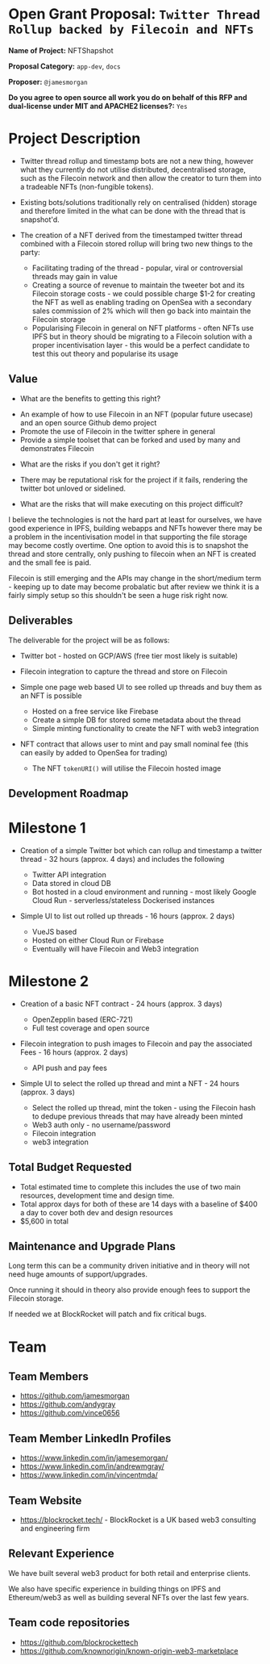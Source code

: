 # Open Grant Proposal: `Twitter Thread Rollup backed by Filecoin and NFTs`

**Name of Project:** NFTShapshot

**Proposal Category:** `app-dev`, `docs`

**Proposer:** `@jamesmorgan`

**Do you agree to open source all work you do on behalf of this RFP and dual-license under MIT and APACHE2 licenses?:** `Yes`

# Project Description

- Twitter thread rollup and timestamp bots are not a new thing, however what they currently do not utilise distributed, decentralised storage, such as the Filecoin network and then allow the creator to turn them into a tradeable NFTs (non-fungible tokens). 

- Existing bots/solutions traditionally rely on centralised (hidden) storage and therefore limited in the what can be done with the thread that is snapshot'd.

- The creation of a NFT derived from the timestamped twitter thread combined with a Filecoin stored rollup will bring two new things to the party:
    - Facilitating trading of the thread - popular, viral or controversial threads may gain in value 
    - Creating a source of revenue to maintain the tweeter bot and its Filecoin storage costs - we could possible charge $1-2 for creating the NFT as well as enabling trading on OpenSea with a secondary sales commission of 2% which will then go back into maintain the Filecoin storage
    - Popularising Filecoin in general on NFT platforms - often NFTs use IPFS but in theory should be migrating to a 
    Filecoin solution with a proper incentivisation layer - this would be a perfect candidate to test this out theory and popularise its usage

## Value

- What are the benefits to getting this right?

* An example of how to use Filecoin in an NFT (popular future usecase) and an open source Github demo project
* Promote the use of Filecoin in the twitter sphere in general
* Provide a simple toolset that can be forked and used by many and demonstrates Filecoin

- What are the risks if you don't get it right?

* There may be reputational risk for the project if it fails, rendering the twitter bot unloved or sidelined.  

- What are the risks that will make executing on this project difficult?

I believe the technologies is not the hard part at least for ourselves, we have good experience in IPFS, building webapps and NFTs however there may be a problem in the incentivisation model in that supporting the file storage may become costly overtime. One option to avoid this is to snapshot the thread and store centrally, only pushing to filecoin when an NFT is created and the small fee is paid. 
 
Filecoin is still emerging and the APIs may change in the short/medium term - keeping up to date may become probalatic but after review we think it is a fairly simply setup so this shouldn't be seen a huge risk right now.

## Deliverables

The deliverable for the project will be as follows:

- Twitter bot - hosted on GCP/AWS (free tier most likely is suitable)

- Filecoin integration to capture the thread and store on Filecoin

- Simple one page web based UI to see rolled up threads and buy them as an NFT is possible
    - Hosted on a free service like Firebase
    - Create a simple DB for stored some metadata about the thread
    - Simple minting functionality to create the NFT with web3 integration
     
- NFT contract that allows user to mint and pay small nominal fee (this can easily by added to OpenSea for trading)
    - The NFT `tokenURI()` will utilise the Filecoin hosted image

## Development Roadmap

# Milestone 1

* Creation of a simple Twitter bot which can rollup and timestamp a twitter thread - 32 hours (approx. 4 days) and includes the following
    - Twitter API integration 
    - Data stored in cloud DB 
    - Bot hosted in a cloud environment and running - most likely Google Cloud Run - serverless/stateless Dockerised instances

* Simple UI to list out rolled up threads - 16 hours (approx. 2 days)
    - VueJS based
    - Hosted on either Cloud Run or Firebase
    - Eventually will have Filecoin and Web3 integration

# Milestone 2

* Creation of a basic NFT contract - 24 hours (approx. 3 days)
    - OpenZepplin based (ERC-721)
    - Full test coverage and open source
     
* Filecoin integration to push images to Filecoin and pay the associated Fees - 16 hours (approx. 2 days)
    - API push and pay fees 
    
* Simple UI to select the rolled up thread and mint a NFT - 24 hours (approx. 3 days)
    - Select the rolled up thread, mint the token - using the Filecoin hash to dedupe previous threads that may have already been minted
    - Web3 auth only - no username/password
    - Filecoin integration
    - web3 integration

## Total Budget Requested

* Total estimated time to complete this includes the use of two main resources, development time and design time.
* Total approx days for both of these are 14 days with a baseline of $400 a day to cover both dev and design resources 
* $5,600 in total 

## Maintenance and Upgrade Plans

Long term this can be a community driven initiative and in theory will not need huge amounts of support/upgrades. 

Once running it should in theory also provide enough fees to support the Filecoin storage.

If needed we at BlockRocket will patch and fix critical bugs. 

# Team

## Team Members

- https://github.com/jamesmorgan
- https://github.com/andygray
- https://github.com/vince0656

## Team Member LinkedIn Profiles

- https://www.linkedin.com/in/jamesemorgan/
- https://www.linkedin.com/in/andrewmgray/
- https://www.linkedin.com/in/vincentmda/

## Team Website

* https://blockrocket.tech/ - BlockRocket is a UK based web3 consulting and engineering firm

## Relevant Experience

We have built several web3 product for both retail and enterprise clients. 

We also have specific experience in building things on IPFS and Ethereum/web3 as well as building several NFTs over the last few years. 

## Team code repositories

* https://github.com/blockrockettech
* https://github.com/knownorigin/known-origin-web3-marketplace
